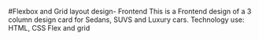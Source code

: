 #Flexbox and Grid layout design- Frontend
This is a Frontend design of a 3 column design card for Sedans, SUVS and Luxury cars.
Technology use: HTML, CSS Flex and grid

